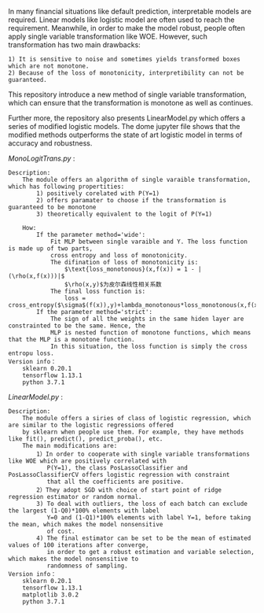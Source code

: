 In many financial situations like default prediction, interpretable models are required. Linear models like 
logistic model are often used to reach the requirement. Meanwhile, in order to make the model robust, people
often apply single variable transformation like WOE. However, such transformation has two main drawbacks:

    1) It is sensitive to noise and sometimes yields transformed boxes which are not monotone.
    2) Because of the loss of monotonicity, interpretibility can not be guaranteed.
    
This repository introduce a new method of single variable transformation, which can ensure that the transformation
is monotone as well as continues.

Further more, the repository also presents LinearModel.py which offers a series of modified logistic models. 
The dome jupyter file shows that the modified methods outperforms the state of art logistic model in terms of accuracy 
and robustness.

*MonoLogitTrans.py* : 

    Description:
        The module offers an algorithm of single varaible transformation, which has following propertities:
            1) positively corelated with P(Y=1)
            2) offers paramater to choose if the transformation is guaranteed to be monotone
            3) theoretically equivalent to the logit of P(Y=1) 
        
        How:
            If the parameter method='wide':
                Fit MLP between single varaible and Y. The loss function is made up of two parts,
                cross entropy and loss of monotonicity.
                The difination of loss of monotonicity is:
                    $\text{loss_monotonous}(x,f(x)) = 1 - |(\rho(x,f(x)))|$
                    $\rho(x,y)$为皮尔森线性相关系数
                The final loss function is:
                    loss = cross_entropy($\sigma$(f(x)),y)+lambda_monotonous*loss_monotonous(x,f(x))
            If the parameter method='strict':
                The sign of all the weights in the same hiden layer are constrainted to be the same. Hence, the 
                MLP is nested function of monotone functions, which means that the MLP is a monotone function.
                In this situation, the loss function is simply the cross entropu loss.
    Version info：
        sklearn 0.20.1
        tensorflow 1.13.1
        python 3.7.1
        
*LinearModel.py* : 

    Description:
        The module offers a siries of class of logistic regression, which are similar to the logistic regressions offered
        by sklearn when people use them. For example, they have methods like fit(), predict(), predict_proba(), etc.
        The main modifications are:
            1）In order to cooperate with single variable transformations like WOE which are positively correlated with
               P(Y=1), the class PosLassoClassifier and PosLassoClassifierCV offers logistic regression with constraint 
               that all the coefficients are positive.
            2）They adopt SGD with choice of start point of ridge regression estimator or random normal.
            3) To deal with outliers, the loss of each batch can exclude the largest (1-Q0)*100% elements with label
               Y=0 and (1-Q1)*100% elements with label Y=1, before taking the mean, which makes the model nonsensitive
               of cost.
            4) The final estimator can be set to be the mean of estimated values of 100 iterations after converge, 
               in order to get a robust estimation and variable selection, which makes the model nonsensitive to 
               randomness of sampling.
    Version info：
        sklearn 0.20.1
        tensorflow 1.13.1
        matplotlib 3.0.2
        python 3.7.1


        